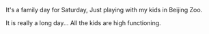 It's a family day for Saturday, Just playing with my kids in Beijing Zoo.

It is really a long day... All the kids are high functioning.
